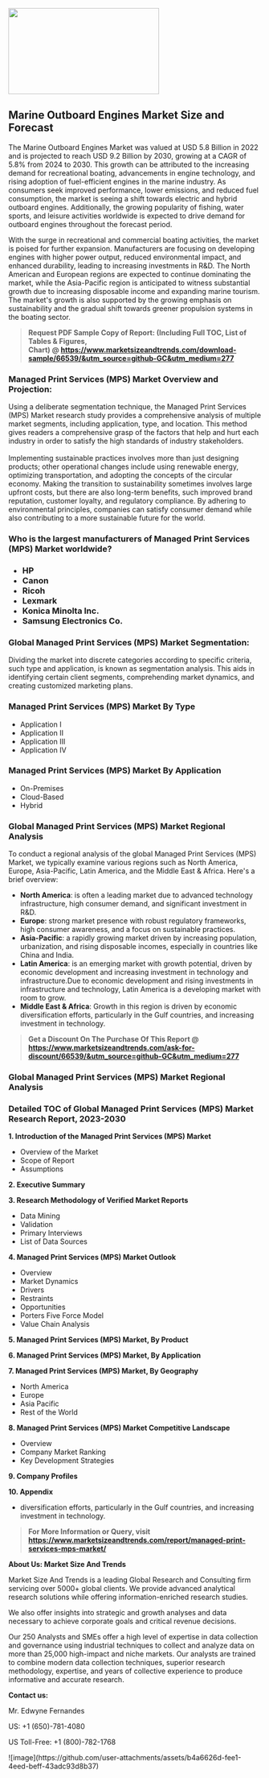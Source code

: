 <p><img class="alignnone size-medium wp-image-20088" src="https://ffe5etoiles.com/wp-content/uploads/2024/12/MST1-300x171.png" alt="" width="300" height="171" /></p><h2>Marine Outboard Engines Market Size and Forecast</h2><p>The Marine Outboard Engines Market was valued at USD 5.8 Billion in 2022 and is projected to reach USD 9.2 Billion by 2030, growing at a CAGR of 5.8% from 2024 to 2030. This growth can be attributed to the increasing demand for recreational boating, advancements in engine technology, and rising adoption of fuel-efficient engines in the marine industry. As consumers seek improved performance, lower emissions, and reduced fuel consumption, the market is seeing a shift towards electric and hybrid outboard engines. Additionally, the growing popularity of fishing, water sports, and leisure activities worldwide is expected to drive demand for outboard engines throughout the forecast period.</p><p>With the surge in recreational and commercial boating activities, the market is poised for further expansion. Manufacturers are focusing on developing engines with higher power output, reduced environmental impact, and enhanced durability, leading to increasing investments in R&D. The North American and European regions are expected to continue dominating the market, while the Asia-Pacific region is anticipated to witness substantial growth due to increasing disposable income and expanding marine tourism. The market's growth is also supported by the growing emphasis on sustainability and the gradual shift towards greener propulsion systems in the boating sector.</p></p><blockquote id="" class=""><strong>Request PDF Sample Copy of Report: (Including Full TOC, List of Tables &amp; Figures, Chart)&nbsp;@&nbsp;<strong><a href="https://www.marketsizeandtrends.com/download-sample/66539/&utm_source=github-GC&utm_medium=277" target="_blank">https://www.marketsizeandtrends.com/download-sample/66539/&utm_source=github-GC&utm_medium=277</a></strong></strong></blockquote><h3 id="" class="">Managed Print Services (MPS) Market&nbsp;Overview and Projection:</h3><p id="" class="">Using a deliberate segmentation technique, the Managed Print Services (MPS) Market research study provides a comprehensive analysis of multiple market segments, including application, type, and location. This method gives readers a comprehensive grasp of the factors that help and hurt each industry in order to satisfy the high standards of industry stakeholders. <br /> <br />Implementing sustainable practices involves more than just designing products; other operational changes include using renewable energy, optimizing transportation, and adopting the concepts of the circular economy. Making the transition to sustainability sometimes involves large upfront costs, but there are also long-term benefits, such improved brand reputation, customer loyalty, and regulatory compliance. By adhering to environmental principles, companies can satisfy consumer demand while also contributing to a more sustainable future for the world.</p><h3 id="" class="">Who is the largest manufacturers of&nbsp;Managed Print Services (MPS) Market worldwide?</h3><h3 class=""><p><ul><li>HP </li><li> Canon </li><li> Ricoh </li><li> Lexmark </li><li> Konica Minolta Inc. </li><li> Samsung Electronics Co.</li></ul></p></h3><h3 id="" class="">Global&nbsp;Managed Print Services (MPS) Market Segmentation:</h3><p id="" class="">Dividing the market into discrete categories according to specific criteria, such type and application, is known as segmentation analysis. This aids in identifying certain client segments, comprehending market dynamics, and creating customized marketing plans.</p><h3 id="" class="">Managed Print Services (MPS) Market&nbsp;By Type</h3><p><p><ul><li>Application I </li><li> Application II </li><li> Application III </li><li> Application IV</p></li></ul></p></p><h3 id="" class="">Managed Print Services (MPS) Market&nbsp;By Application</h3><p class=""><p><ul><li>On-Premises </li><li> Cloud-Based </li><li> Hybrid</li></ul></p></p><h3 id="" class="">Global Managed Print Services (MPS) Market Regional Analysis</h3><p id="" class="">To conduct a regional analysis of the global Managed Print Services (MPS) Market, we typically examine various regions such as North America, Europe, Asia-Pacific, Latin America, and the Middle East &amp; Africa. Here's a brief overview:</p><ul><li><strong>North America</strong>: is often a leading market due to advanced technology infrastructure, high consumer demand, and significant investment in R&amp;D.</li><li><strong>Europe</strong>: strong market presence with robust regulatory frameworks, high consumer awareness, and a focus on sustainable practices.</li><li><strong>Asia-Pacific</strong>: a rapidly growing market driven by increasing population, urbanization, and rising disposable incomes, especially in countries like China and India.</li><li><strong>Latin America</strong>: is an emerging market with growth potential, driven by economic development and increasing investment in technology and infrastructure.Due to economic development and rising investments in infrastructure and technology, Latin America is a developing market with room to grow.</li><li><strong>Middle East &amp; Africa</strong>: Growth in this region is driven by economic diversification efforts, particularly in the Gulf countries, and increasing investment in technology.</li></ul><blockquote id="" class=""><strong>Get a Discount On The Purchase Of This Report @ <strong><a href="https://www.marketsizeandtrends.com/ask-for-discount/66539/&utm_source=github-GC&utm_medium=277" target="_blank">https://www.marketsizeandtrends.com/ask-for-discount/66539/&utm_source=github-GC&utm_medium=277</a></strong></strong></blockquote><h3 id="" class="">Global Managed Print Services (MPS) Market Regional Analysis</h3><h3 id="" class="">Detailed TOC of Global Managed Print Services (MPS) Market Research Report, 2023-2030</h3><p id="" class=""><strong>1. Introduction of the Managed Print Services (MPS) Market</strong></p><ul><li>Overview of the Market</li><li>Scope of Report</li><li>Assumptions</li></ul><p id="" class=""><strong>2. Executive Summary</strong></p><p id="" class=""><strong>3. Research Methodology of Verified Market Reports</strong></p><ul><li>Data Mining</li><li>Validation</li><li>Primary Interviews</li><li>List of Data Sources</li></ul><p id="" class=""><strong>4. Managed Print Services (MPS) Market Outlook</strong></p><ul><li>Overview</li><li>Market Dynamics</li><li>Drivers</li><li>Restraints</li><li>Opportunities</li><li>Porters Five Force Model</li><li>Value Chain Analysis</li></ul><p id="" class=""><strong>5. Managed Print Services (MPS) Market, By Product</strong></p><p id="" class=""><strong>6. Managed Print Services (MPS) Market, By Application</strong></p><p id="" class=""><strong>7. Managed Print Services (MPS) Market, By Geography</strong></p><ul><li>North America</li><li>Europe</li><li>Asia Pacific</li><li>Rest of the World</li></ul><p id="" class=""><strong>8. Managed Print Services (MPS) Market Competitive Landscape</strong></p><ul><li>Overview</li><li>Company Market Ranking</li><li>Key Development Strategies</li></ul><p id="" class=""><strong>9. Company Profiles</strong></p><p id="" class=""><strong>10. Appendix</strong></p><ul><li>diversification efforts, particularly in the Gulf countries, and increasing investment in technology.</li></ul><blockquote id="" class=""><strong>For More Information or Query, visit <strong><strong><a href="https://www.marketsizeandtrends.com/report/managed-print-services-mps-market/" target="_blank">https://www.marketsizeandtrends.com/report/managed-print-services-mps-market/</a></strong></strong></strong></blockquote><p id="" class=""><strong>About Us: Market Size And Trends</strong></p><p id="" class="">Market Size And Trends is a leading Global Research and Consulting firm servicing over 5000+ global clients. We provide advanced analytical research solutions while offering information-enriched research studies.</p><p id="" class="">We also offer insights into strategic and growth analyses and data necessary to achieve corporate goals and critical revenue decisions.</p><p id="" class="">Our 250 Analysts and SMEs offer a high level of expertise in data collection and governance using industrial techniques to collect and analyze data on more than 25,000 high-impact and niche markets. Our analysts are trained to combine modern data collection techniques, superior research methodology, expertise, and years of collective experience to produce informative and accurate research.</p><p id="" class=""><strong>Contact us:</strong></p><p id="" class="">Mr. Edwyne Fernandes</p><p id="" class="">US: +1 (650)-781-4080</p><p id="" class="">US Toll-Free: +1 (800)-782-1768</p>
![image](https://github.com/user-attachments/assets/b4a6626d-fee1-4eed-beff-43adc93d8b37)
